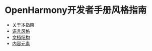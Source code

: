 # OpenHarmony开发者手册风格指南

- [关于本指南](style-guide-overview.md)
- [语言风格](style-guide-language-style.md)
- [文档结构](style-guide-document-structure.md)
- [内容元素](style-guide-content-elements.md)
